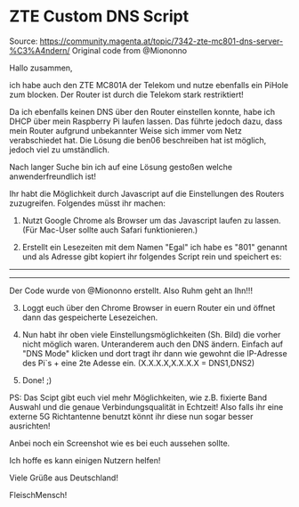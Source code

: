 # ZTE Custom DNS Script


Source: https://community.magenta.at/topic/7342-zte-mc801-dns-server-%C3%A4ndern/
Original code from @Miononno



Hallo zusammen,

ich habe auch den ZTE MC801A der Telekom und nutze ebenfalls ein PiHole zum blocken. Der Router ist durch die Telekom stark restriktiert!

Da ich ebenfalls keinen DNS über den Router einstellen konnte, habe ich DHCP über mein Raspberry Pi laufen lassen. Das führte jedoch dazu, dass mein Router aufgrund unbekannter Weise sich immer vom Netz verabschiedet hat. Die Lösung die ben06 beschreiben hat ist möglich, jedoch viel zu umständlich.

 

Nach langer Suche bin ich auf eine Lösung gestoßen welche anwenderfreundlich ist!

 

Ihr habt die Möglichkeit durch Javascript auf die Einstellungen des Routers zuzugreifen. Folgendes müsst ihr machen:

1. Nutzt Google Chrome als Browser um das Javascript laufen zu lassen. (Für Mac-User sollte auch Safari funktionieren.)

 

2. Erstellt ein Lesezeiten mit dem Namen "Egal" ich habe es "801" genannt und als Adresse gibt kopiert ihr folgendes Script rein und speichert es:

 

-----------------------------



------------------------------------------------------------------------

Der Code wurde von @Miononno erstellt. Also Ruhm geht an Ihn!!!

 

3. Loggt euch über den Chrome Browser in euern Router ein und öffnet dann das gespeicherte Lesezeichen.

 

4. Nun habt ihr oben viele Einstellungsmöglichkeiten (Sh. Bild) die vorher nicht möglich waren. Unteranderem auch den DNS ändern. Einfach auf "DNS Mode" klicken und dort tragt ihr dann wie gewohnt die IP-Adresse des Pi`s + eine 2te Adesse ein. (X.X.X.X,X.X.X.X = DNS1,DNS2)

 

5. Done! ;)

 

PS: Das Scipt gibt euch viel mehr Möglichkeiten, wie z.B. fixierte Band Auswahl und die genaue Verbindungsqualität in Echtzeit! Also falls ihr eine externe 5G Richtantenne benutzt könnt ihr diese nun sogar besser ausrichten!

 

Anbei noch ein Screenshot wie es bei euch aussehen sollte.

 

Ich hoffe es kann einigen Nutzern helfen!

Viele Grüße aus Deutschland!

FleischMensch! 